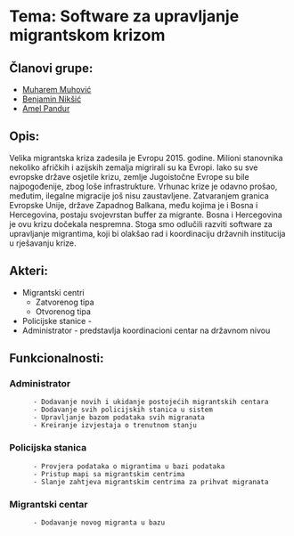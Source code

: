# Tema: Software za upravljanje migrantskom krizom

## Članovi grupe: 
   
   - [Muharem Muhović](https://github.com/mmuhovic2)
   - [Benjamin Nikšić](https://github.com/bniksic1)
   - [Amel Pandur](https://github.com/apandur1)

## Opis:

Velika migrantska kriza zadesila je Evropu 2015. godine. Milioni stanovnika nekoliko afričkih i azijskih zemalja migrirali su ka Evropi. Iako su sve evropske države osjetile krizu, zemlje Jugoistočne Evrope su bile najpogođenije, zbog loše infrastrukture. Vrhunac krize je odavno prošao, međutim, ilegalne migracije još nisu zaustavljene. Zatvaranjem granica Evropske Unije, države Zapadnog Balkana, među kojima je i Bosna i Hercegovina, postaju svojevrstan buffer za migrante. Bosna i Hercegovina je ovu krizu dočekala nespremna. Stoga smo odlučili razviti software za upravljanje migrantima, koji bi olakšao rad i koordinaciju državnih institucija u rješavanju krize.

## Akteri: 
   
  - Migrantski centri
      - Zatvorenog tipa
      - Otvorenog tipa
  - Policijske stanice - 
  - Administrator - predstavlja koordinacioni centar na državnom nivou

## Funkcionalnosti:
   
   ### Administrator
      
          - Dodavanje novih i ukidanje postojećih migrantskih centara
          - Dodavanje svih policijskih stanica u sistem
          - Upravljanje bazom podataka svih migranata
          - Kreiranje izvjestaja o trenutnom stanju
   
   ### Policijska stanica      
         
          - Provjera podataka o migrantima u bazi podataka
          - Pristup mapi sa migrantskim centrima 
          - Slanje zahtjeva migrantskim centrima za prihvat migranata 
   
   ### Migrantski centar 
    
          - Dodavanje novog migranta u bazu 
          
